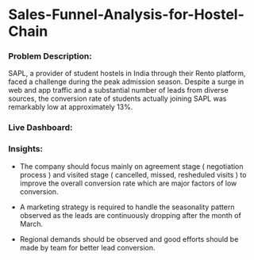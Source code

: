 # Sales-Funnel-Analysis-for-Hostel-Chain

### **Problem Description:**

SAPL, a provider of student hostels in India through their Rento platform, faced a challenge during the peak admission season. 
Despite a surge in web and app traffic and a substantial number of leads from diverse sources, the conversion rate of students actually joining SAPL was remarkably low at approximately 13%.

### **Live Dashboard:** 

### **Insights:**

- The company should focus mainly on agreement stage ( negotiation process ) and visited stage ( cancelled, missed, resheduled visits ) to improve the overall conversion rate which are major factors of low conversion.

- A marketing strategy is required to handle the seasonality pattern observed as the leads are continuously dropping after the month of March.

- Regional demands should be observed and good efforts should be made by team for better lead conversion.
